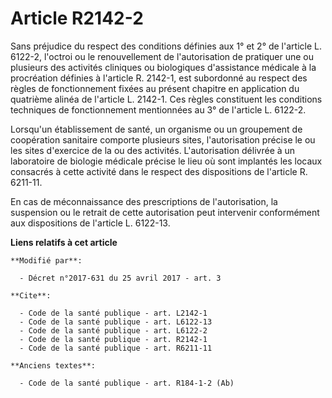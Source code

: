 # Article R2142-2

Sans préjudice du respect des conditions définies aux 1° et 2° de l'article L. 6122-2, l'octroi ou le renouvellement de
l'autorisation de pratiquer une ou plusieurs des activités cliniques ou biologiques d'assistance médicale à la procréation
définies à l'article R. 2142-1, est subordonné au respect des règles de fonctionnement fixées au présent chapitre en
application du quatrième alinéa de l'article L. 2142-1. Ces règles constituent les conditions techniques de fonctionnement
mentionnées au 3° de l'article L. 6122-2.

Lorsqu'un établissement de santé, un organisme ou un groupement de coopération sanitaire comporte plusieurs sites,
l'autorisation précise le ou les sites d'exercice de la ou des activités. L'autorisation délivrée à un laboratoire de
biologie médicale précise le lieu où sont implantés les locaux consacrés à cette activité dans le respect des dispositions de
l'article R. 6211-11.

En cas de méconnaissance des prescriptions de l'autorisation, la suspension ou le retrait de cette autorisation peut
intervenir conformément aux dispositions de l'article L. 6122-13.

**Liens relatifs à cet article**

	**Modifié par**:

	  - Décret n°2017-631 du 25 avril 2017 - art. 3

	**Cite**:

	  - Code de la santé publique - art. L2142-1
	  - Code de la santé publique - art. L6122-13
	  - Code de la santé publique - art. L6122-2
	  - Code de la santé publique - art. R2142-1
	  - Code de la santé publique - art. R6211-11

	**Anciens textes**:

	  - Code de la santé publique - art. R184-1-2 (Ab)
